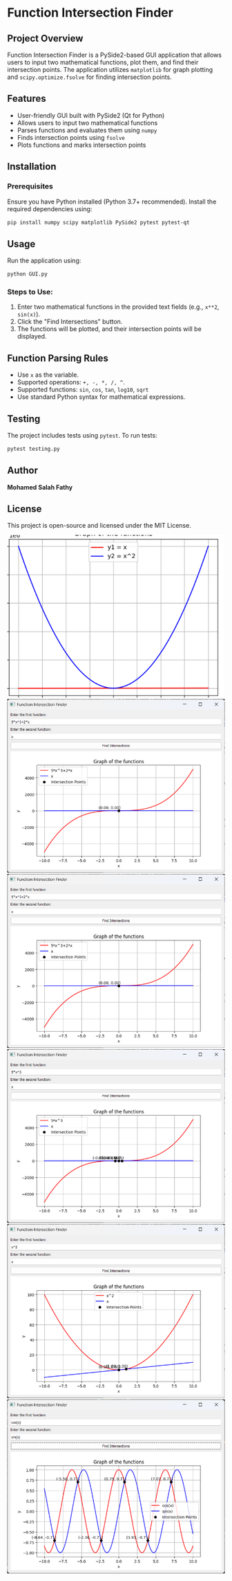 # Function Intersection Finder

## Project Overview

Function Intersection Finder is a PySide2-based GUI application that allows users to input two mathematical functions, plot them, and find their intersection points. The application utilizes `matplotlib` for graph plotting and `scipy.optimize.fsolve` for finding intersection points.

## Features

- User-friendly GUI built with PySide2 (Qt for Python)
- Allows users to input two mathematical functions
- Parses functions and evaluates them using `numpy`
- Finds intersection points using `fsolve`
- Plots functions and marks intersection points

## Installation

### Prerequisites

Ensure you have Python installed (Python 3.7+ recommended). Install the required dependencies using:

```sh
pip install numpy scipy matplotlib PySide2 pytest pytest-qt
```

## Usage

Run the application using:

```sh
python GUI.py
```

### Steps to Use:

1. Enter two mathematical functions in the provided text fields (e.g., `x**2`, `sin(x)`).
2. Click the "Find Intersections" button.
3. The functions will be plotted, and their intersection points will be displayed.

## Function Parsing Rules

- Use `x` as the variable.
- Supported operations: `+, -, *, /, ^`.
- Supported functions: `sin`, `cos`, `tan`, `log10`, `sqrt`
- Use standard Python syntax for mathematical expressions.

## Testing

The project includes tests using `pytest`. To run tests:

```sh
pytest testing.py
```

## Author

**Mohamed Salah Fathy**

## License

This project is open-source and licensed under the MIT License.

![Description](images/Screenshot%202025-01-29%20155309.png)
![Description](images/Screenshot%202025-01-30%20140826.png)
![Description](images/Screenshot%202025-01-30%20140830.png)
![Description](images/Screenshot%202025-01-30%20140851.png)
![Description](images/Screenshot%202025-01-30%20140903.png)
![Description](images/Screenshot%202025-01-30%20143155.png)
